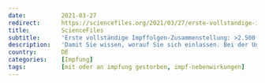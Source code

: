 ```yaml
---
date:          2021-03-27
redirect:      https://sciencefiles.org/2021/03/27/erste-vollstandige-impffolgen-zusammenstellung-2-500-tote-nach-impfung-mit-bnt162b2-comirnaty-nebenwirkungen-fullen-124-seiten/
title:         ScienceFiles
subtitle:      'Erste vollständige Impffolgen-Zusammenstellung: >2.500 Tote nach Impfung mit BNT162b2/Comirnaty: Nebenwirkungen füllen 124 Seiten !'
description:   'Damit Sie wissen, worauf Sie sich einlassen. Bei der University of Uppsala wird eine Datenbank geführt, in der ALLE unerwünschten Nebenwirkungen gesammelt werden, die sich als Reaktion auf bestimmte Medikamente einstellen. Wir haben die LANGE, die sehr lange Liste der Nebenwirkungen auf eine Impfung mit BNT162b2/Cominarty, dem Impfstoff von Pfizer/Biontech, zusammengestellt und dabei unseren Browser…'
country:       DE
categories:    [Impfung]
tags:          [mit oder an impfung gestorben, impf-nebenwirkungen]
---
```

